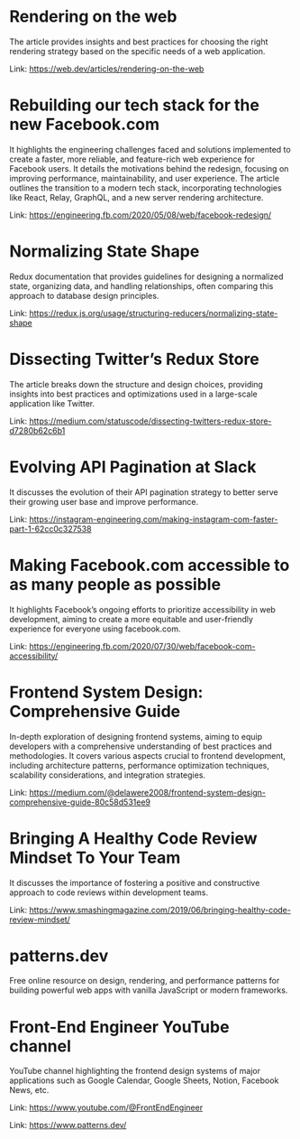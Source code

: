 # Rendering on the web

The article provides insights and best practices for choosing the right rendering strategy based on the specific needs of a web application.

Link: https://web.dev/articles/rendering-on-the-web

# Rebuilding our tech stack for the new Facebook.com

It highlights the engineering challenges faced and solutions implemented to create a faster, more reliable, and feature-rich web experience for Facebook users.
It details the motivations behind the redesign, focusing on improving performance, maintainability, and user experience. The article outlines the transition to a modern tech stack, incorporating technologies like React, Relay, GraphQL, and a new server rendering architecture.

Link: https://engineering.fb.com/2020/05/08/web/facebook-redesign/

# Normalizing State Shape

Redux documentation that provides guidelines for designing a normalized state, organizing data, and handling relationships, often comparing this approach to database design principles.

Link: https://redux.js.org/usage/structuring-reducers/normalizing-state-shape

# Dissecting Twitter’s Redux Store

The article breaks down the structure and design choices, providing insights into best practices and optimizations used in a large-scale application like Twitter.

Link: https://medium.com/statuscode/dissecting-twitters-redux-store-d7280b62c6b1

# Evolving API Pagination at Slack

It discusses the evolution of their API pagination strategy to better serve their growing user base and improve performance.

Link: https://instagram-engineering.com/making-instagram-com-faster-part-1-62cc0c327538

# Making Facebook.com accessible to as many people as possible

It highlights Facebook’s ongoing efforts to prioritize accessibility in web development, aiming to create a more equitable and user-friendly experience for everyone using facebook.com.

Link: https://engineering.fb.com/2020/07/30/web/facebook-com-accessibility/

# Frontend System Design: Comprehensive Guide

In-depth exploration of designing frontend systems, aiming to equip developers with a comprehensive understanding of best practices and methodologies. It covers various aspects crucial to frontend development, including architecture patterns, performance optimization techniques, scalability considerations, and integration strategies.

Link: https://medium.com/@delawere2008/frontend-system-design-comprehensive-guide-80c58d531ee9

# Bringing A Healthy Code Review Mindset To Your Team

It discusses the importance of fostering a positive and constructive approach to code reviews within development teams.

Link: https://www.smashingmagazine.com/2019/06/bringing-healthy-code-review-mindset/

# patterns.dev

Free online resource on design, rendering, and performance patterns for building powerful web apps with vanilla JavaScript or modern frameworks.

# Front-End Engineer YouTube channel

YouTube channel highlighting the frontend design systems of major applications such as Google Calendar, Google Sheets, Notion, Facebook News, etc.

Link: https://www.youtube.com/@FrontEndEngineer

Link: https://www.patterns.dev/
